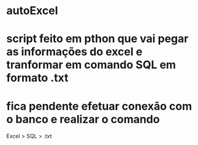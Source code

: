 # autoExcel
# script feito em pthon que vai pegar as informações do excel e tranformar em comando SQL em formato .txt
# fica pendente efetuar conexão com o banco e realizar o comando 
Excel > SQL > .txt
